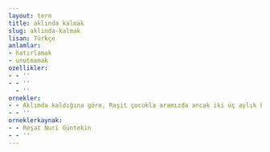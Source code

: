```yaml
---
layout: term
title: aklında kalmak
slug: aklinda-kalmak
lisan: Türkçe
anlamlar:
- hatırlamak
- unutmamak
ozellikler:
- - ''
- - ''
  - ''
ornekler:
- - Aklımda kaldığına göre, Raşit çocukla aramızda ancak iki üç aylık bir fark var.
- - ''
orneklerkaynak:
- - Reşat Nuri Güntekin
- - ''
---
```

